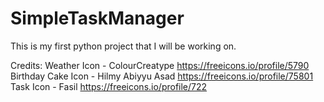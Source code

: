 # SimpleTaskManager
This is my first python project that I will be working on.

Credits: 
Weather Icon - ColourCreatype https://freeicons.io/profile/5790
Birthday Cake Icon - Hilmy Abiyyu Asad https://freeicons.io/profile/75801
Task Icon - Fasil https://freeicons.io/profile/722

